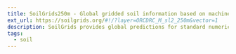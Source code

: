 ```yaml
---
title: SoilGrids250m - Global gridded soil information based on machine learning
ext_url: https://soilgrids.org/#!/?layer=ORCDRC_M_sl2_250m&vector=1
description: SoilGrids provides global predictions for standard numeric soil properties (organic carbon, bulk density, Cation Exchange Capacity (CEC), pH, soil texture fractions and coarse fragments) at seven standard depths (0, 5, 15, 30, 60, 100 and 200 cm), in addition to predictions of depth to bedrock and distribution of soil classes based on the World Reference Base (WRB) and USDA classification systems (ca. 280 raster layers in total. Period of 2000-2017, at 250 meters resolution, unit is Mg/Ha.
tags:
  - soil
---
```

